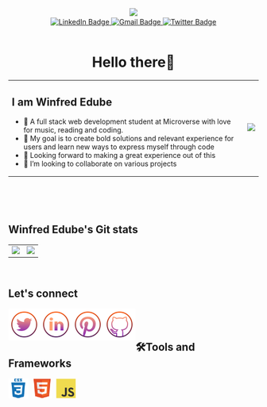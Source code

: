 <div id="header" align="center">
  <img src="https://media.giphy.com/media/J5SZEif3JXj4FFn9CT/giphy.gif" width="130"/>
</div>
<div id="badges" align="center">
  <a href="https://www.linkedin.com/in/winfred-edube-9820a422a/">
    <img src="https://img.shields.io/badge/LinkedIn-blue?style=for-the-badge&logo=linkedin&logoColor=white" alt="LinkedIn Badge"/>
  </a>
     <a href="https://mail.google.com/mail/u/0/#inbox">
    <img src="https://img.shields.io/badge/Gmail-white?style=for-the-badge&logo=gmail&logoColor=red" alt="Gmail Badge"/>
  </a>
  <a href="https://twitter.com/edube_winne">
    <img src="https://img.shields.io/badge/Twitter-blue?style=for-the-badge&logo=twitter&logoColor=white" alt="Twitter Badge"/>
  </a>
</div>
<div align="center">
  <img src="https://komarev.com/ghpvc/?username=edubew&style=flat-square&color=blue" alt=""/>
</div>
<h1 id= "greeting" align="center">Hello there🤗</h1>

<table>
  <tr>
    <td>
      <h2>I am Winfred Edube</h2>
      <ul>
        <li>🌻 A full stack web development student at Microverse with love for music, reading and coding. </li>
        <li>🌻 My goal is to create bold solutions and relevant experience for users and learn new ways to express myself through code</li>
        <li>🌻 Looking forward to making a great experience out of this</li>
        <li>👯 I’m looking to collaborate on various projects</li>
      </ul>
    </td>
    <td>
      <img src="https://media.giphy.com/media/L1R1tvI9svkIWwpVYr/giphy.gif" width="950"/>
    </td>
  </tr>
  </table>
  </br></br></br>
  <h2>Winfred Edube's Git stats</h2>
<table>
  <tr padding="5">
    <td>
      <img src="https://github-readme-stats.vercel.app/api?username=edubew&&show_icons=true&count_private=true&theme=radical"/>
    </td>
    <td>
      <img src="https://github-readme-stats.vercel.app/api/top-langs?username=edubew&layout=compact&theme=radical"/>
    </td>
  </tr>
</table>
</br>
   <h2>Let's connect</h2>
  <div align="right">
      <a href="https://twitter.com/edube_winne">
  <img align="left" alt="Twitter" src="https://raw.githubusercontent.com/edubew/edubew/main/twitter-icon.png" />
 </a>
 <a href="https://www.linkedin.com/in/winfred-edube-9820a422a/">
  <img align="left" alt="LinkedIn"  src="https://raw.githubusercontent.com/edubew/edubew/main/linkedin-icon.png" />
 </a>
 <a href="#">
  <img align="left" alt="Pinterest" src="https://raw.githubusercontent.com/edubew/edubew/main/pinterest-icon.png" />
   </a>
   <a href="https://github.com/edubew">
  <img align="left" alt="Github" src="https://raw.githubusercontent.com/edubew/edubew/main/github-icon.png" />
   </a>
</div>
</br></br>

<h2 align"left">🛠️Tools and Frameworks</h2> 
<div>
  <img src="https://github.com/devicons/devicon/blob/master/icons/css3/css3-plain-wordmark.svg"  title="CSS3" alt="CSS" width="40" height="40"/>&nbsp;
  <img src="https://github.com/devicons/devicon/blob/master/icons/html5/html5-original.svg" title="HTML5" alt="HTML" width="40" height="40"/>&nbsp;
  <img src="https://github.com/devicons/devicon/blob/master/icons/javascript/javascript-original.svg" title="JavaScript" alt="JavaScript" width="40" height="40"/>&nbsp;
</div>


